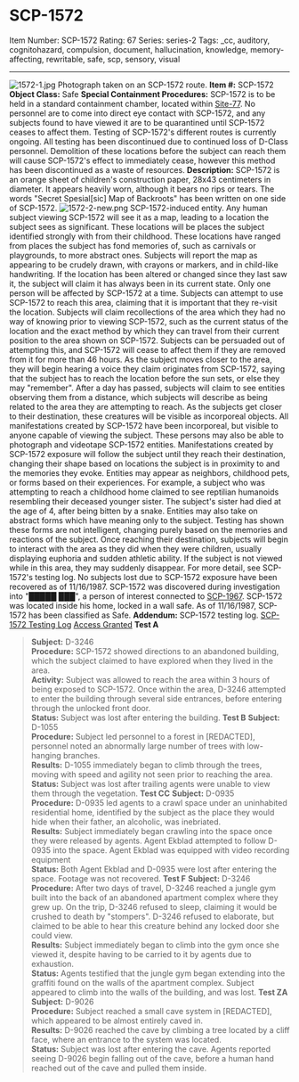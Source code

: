 # SCP-1572
Item Number: SCP-1572
Rating: 67
Series: series-2
Tags: _cc, auditory, cognitohazard, compulsion, document, hallucination, knowledge, memory-affecting, rewritable, safe, scp, sensory, visual

---

![1572-1.jpg](https://scp-wiki.wdfiles.com/local--files/scp-1572/1572-1.jpg)
Photograph taken on an SCP-1572 route.
**Item #:** SCP-1572
**Object Class:** Safe
**Special Containment Procedures:** SCP-1572 is to be held in a standard containment chamber, located within [Site-77](/secure-facility-dossier-site-77). No personnel are to come into direct eye contact with SCP-1572, and any subjects found to have viewed it are to be quarantined until SCP-1572 ceases to affect them. Testing of SCP-1572's different routes is currently ongoing. All testing has been discontinued due to continued loss of D-Class personnel.
Demolition of these locations before the subject can reach them will cause SCP-1572's effect to immediately cease, however this method has been discontinued as a waste of resources.
**Description:** SCP-1572 is an orange sheet of children's construction paper, 28x43 centimeters in diameter. It appears heavily worn, although it bears no rips or tears. The words "Secret Spesial[sic] Map of Backroots" has been written on one side of SCP-1572.
![1572-2-new.png](https://scp-wiki.wdfiles.com/local--files/scp-1572/1572-2-new.png)
SCP-1572-induced entity.
Any human subject viewing SCP-1572 will see it as a map, leading to a location the subject sees as significant. These locations will be places the subject identified strongly with from their childhood. These locations have ranged from places the subject has fond memories of, such as carnivals or playgrounds, to more abstract ones. Subjects will report the map as appearing to be crudely drawn, with crayons or markers, and in child-like handwriting. If the location has been altered or changed since they last saw it, the subject will claim it has always been in its current state. Only one person will be affected by SCP-1572 at a time.
Subjects can attempt to use SCP-1572 to reach this area, claiming that it is important that they re-visit the location. Subjects will claim recollections of the area which they had no way of knowing prior to viewing SCP-1572, such as the current status of the location and the exact method by which they can travel from their current position to the area shown on SCP-1572. Subjects can be persuaded out of attempting this, and SCP-1572 will cease to affect them if they are removed from it for more than 46 hours.
As the subject moves closer to the area, they will begin hearing a voice they claim originates from SCP-1572, saying that the subject has to reach the location before the sun sets, or else they may "remember". After a day has passed, subjects will claim to see entities observing them from a distance, which subjects will describe as being related to the area they are attempting to reach. As the subjects get closer to their destination, these creatures will be visible as incorporeal objects. All manifestations created by SCP-1572 have been incorporeal, but visible to anyone capable of viewing the subject. These persons may also be able to photograph and videotape SCP-1572 entities.
Manifestations created by SCP-1572 exposure will follow the subject until they reach their destination, changing their shape based on locations the subject is in proximity to and the memories they evoke. Entities may appear as neighbors, childhood pets, or forms based on their experiences. For example, a subject who was attempting to reach a childhood home claimed to see reptilian humanoids resembling their deceased younger sister. The subject's sister had died at the age of 4, after being bitten by a snake. Entities may also take on abstract forms which have meaning only to the subject. Testing has shown these forms are not intelligent, changing purely based on the memories and reactions of the subject.
Once reaching their destination, subjects will begin to interact with the area as they did when they were children, usually displaying euphoria and sudden athletic ability. If the subject is not viewed while in this area, they may suddenly disappear. For more detail, see SCP-1572's testing log. No subjects lost due to SCP-1572 exposure have been recovered as of 11/16/1987.
SCP-1572 was discovered during investigation into "█████ ███", a person of interest connected to [SCP-1967](/scp-1967). SCP-1572 was located inside his home, locked in a wall safe. As of 11/16/1987, SCP-1572 has been classified as Safe.
**Addendum:** SCP-1572 testing log.
[SCP-1572 Testing Log](javascript:;)
[Access Granted](javascript:;)
**Test A**
> **Subject:** D-3246  
>  **Procedure:** SCP-1572 showed directions to an abandoned building, which the subject claimed to have explored when they lived in the area.  
>  **Activity:** Subject was allowed to reach the area within 3 hours of being exposed to SCP-1572. Once within the area, D-3246 attempted to enter the building through several side entrances, before entering through the unlocked front door.  
>  **Status:** Subject was lost after entering the building.
**Test B**
> **Subject:** D-1055  
>  **Procedure:** Subject led personnel to a forest in [REDACTED], personnel noted an abnormally large number of trees with low-hanging branches.  
>  **Results:** D-1055 immediately began to climb through the trees, moving with speed and agility not seen prior to reaching the area.  
>  **Status:** Subject was lost after trailing agents were unable to view them through the vegetation.
**Test CC**
> **Subject:** D-0935  
>  **Procedure:** D-0935 led agents to a crawl space under an uninhabited residential home, identified by the subject as the place they would hide when their father, an alcoholic, was inebriated.  
>  **Results:** Subject immediately began crawling into the space once they were released by agents. Agent Ekblad attempted to follow D-0935 into the space. Agent Ekblad was equipped with video recording equipment  
>  **Status:** Both Agent Ekblad and D-0935 were lost after entering the space. Footage was not recovered.
**Test F**
> **Subject:** D-3246  
>  **Procedure:** After two days of travel, D-3246 reached a jungle gym built into the back of an abandoned apartment complex where they grew up. On the trip, D-3246 refused to sleep, claiming it would be crushed to death by "stompers". D-3246 refused to elaborate, but claimed to be able to hear this creature behind any locked door she could view.  
>  **Results:** Subject immediately began to climb into the gym once she viewed it, despite having to be carried to it by agents due to exhaustion.  
>  **Status:** Agents testified that the jungle gym began extending into the graffiti found on the walls of the apartment complex. Subject appeared to climb into the walls of the building, and was lost.
**Test ZA**
> **Subject:** D-9026  
>  **Procedure:** Subject reached a small cave system in [REDACTED], which appeared to be almost entirely caved in.  
>  **Results:** D-9026 reached the cave by climbing a tree located by a cliff face, where an entrance to the system was located.  
>  **Status:** Subject was lost after entering the cave. Agents reported seeing D-9026 begin falling out of the cave, before a human hand reached out of the cave and pulled them inside.